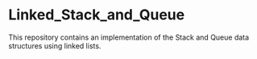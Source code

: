 # Linked_Stack_and_Queue

This repository contains an implementation of the Stack and Queue data structures using linked lists.
